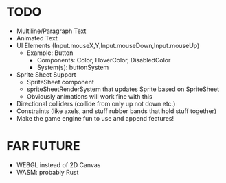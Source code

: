 # TODO

- Multiline/Paragraph Text
- Animated Text
- UI Elements (Input.mouseX,Y,Input.mouseDown,Input.mouseUp)
    - Example: Button
        - Components: Color, HoverColor, DisabledColor
        - System(s): buttonSystem
- Sprite Sheet Support
    - SpriteSheet component
    - spriteSheetRenderSystem that updates Sprite based on SpriteSheet
    - Obviously animations will work fine with this
- Directional colliders (collide from only up not down etc.)
- Constraints (like axels, and stuff rubber bands that hold stuff together)
- Make the game engine fun to use and append features!

# FAR FUTURE

- WEBGL instead of 2D Canvas
- WASM: probably Rust
